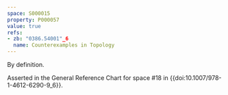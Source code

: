 ```yaml
---
space: S000015
property: P000057
value: true
refs:
- zb: "0386.54001"_6
  name: Counterexamples in Topology
---
```


By definition.

Asserted in the General Reference Chart for space #18 in
{{doi:10.1007/978-1-4612-6290-9_6}}.
